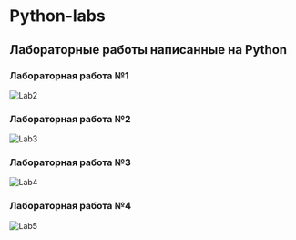 ﻿# Python-labs
## Лабораторные работы написанные на Python
### Лабораторная работа №1

![Lab2](https://github.com/SergeyMyssak/Python-labs/raw/master/Python-1/Image.png)

### Лабораторная работа №2

![Lab3](https://github.com/SergeyMyssak/Python-labs/raw/master/Python-2/Image.png)

### Лабораторная работа №3

![Lab4](https://github.com/SergeyMyssak/Python-labs/raw/master/Python-3/Image.png)

### Лабораторная работа №4

![Lab5](https://github.com/SergeyMyssak/Python-labs/raw/master/Python-4/Image.png)